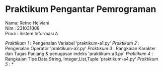 # Praktikum Pengantar Pemrograman
<div> Nama: Retno Helviani </div>
<div> Nim : 231031008 </div>
<div> Prodi : Sistem Informasi A </div>

*Praktikum 1* : Pengenalan Variabel 'praktikum-a1.py'
*Praktikum 2* : Pengenalan Operator 'praktikum-a2.py'
*Praktikum 3* : Rangkaian Karakter dan Tugas Panjang & penugasan indeks 'praktikum-a3.py'
*Praktikum 4* : Rangkaian Tipe Data String, Integer,List,Tuple 'praktikum-a4,py'
*Praktikum 5* : 
*


